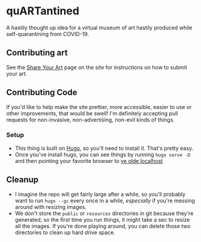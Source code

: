 # quARTantined

A hastily thought up idea for a virtual museum of art hastily produced while self-quarantining from COVID-19.

## Contributing art

See the [Share Your Art](https://quartantined.me/share/) page on the site for instructions on how to submit your art.  

## Contributing Code

If you'd like to help make the site prettier, more accessible, easier to use or other improvements, that would be swell!  I'm definitely accepting pull requests for non-invasive, non-advertising, non-evil kinds of things.

### Setup

* This thing is built on [Hugo](https://gohugo.io), so you'll need to install it. That's pretty easy.
* Once you've install hugo, you can see things by running `hugo serve -D` and then pointing your favorite browser to [ye olde localhost](http://localhost:1313)

## Cleanup

* I imagine the repo will get fairly large after a while, so you'll probably want to run `hugo --gc` every once in a while, *especially* if you're messing around with resizing images.
* We don't store the `public` or `resources` directories in git because they're generated, so the first time you run things, it might take a sec to resize all the images.  If you're done playing around, you can delete those two directories to clean up hard drive space.
